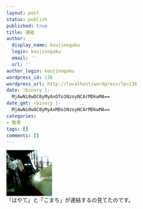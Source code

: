 ```yaml
---
layout: post
status: publish
published: true
title: 連結
author:
  display_name: koujinogaku
  login: koujinogaku
  email: ''
  url: ''
author_login: koujinogaku
wordpress_id: 136
wordpress_url: http://localhost/wordpress/?p=136
date: !binary |-
  MjAwNi0wOC0yMyAxOTo1NzoyNCArMDkwMA==
date_gmt: !binary |-
  MjAwNi0wOC0yMyAxMDo1NzoyNCArMDkwMA==
categories:
- 散策
tags: []
comments: []
---
```

<p><img src="/blog/img/20060823195723.jpg" alt="20060823195723" align="left" border="0"><br clear="all">「はやて」と「こまち」が連結するの見てたのです。</p>
